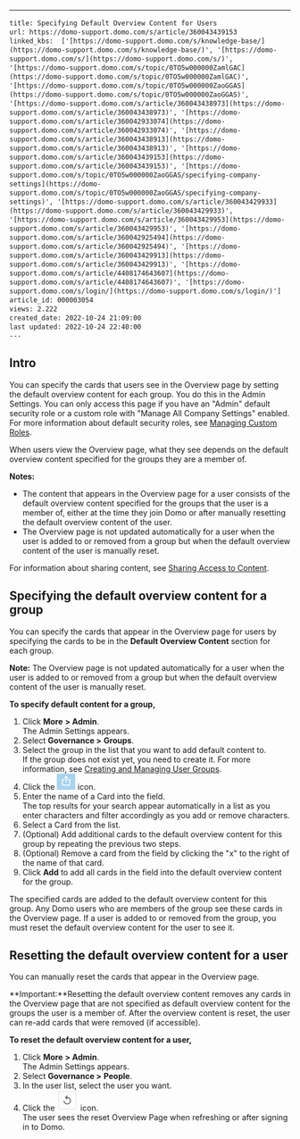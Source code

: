 ---
    title: Specifying Default Overview Content for Users
    url: https://domo-support.domo.com/s/article/360043439153
    linked_kbs:  ['[https://domo-support.domo.com/s/knowledge-base/](https://domo-support.domo.com/s/knowledge-base/)', '[https://domo-support.domo.com/s/](https://domo-support.domo.com/s/)', '[https://domo-support.domo.com/s/topic/0TO5w000000ZamlGAC](https://domo-support.domo.com/s/topic/0TO5w000000ZamlGAC)', '[https://domo-support.domo.com/s/topic/0TO5w000000ZaoGGAS](https://domo-support.domo.com/s/topic/0TO5w000000ZaoGGAS)', '[https://domo-support.domo.com/s/article/360043438973](https://domo-support.domo.com/s/article/360043438973)', '[https://domo-support.domo.com/s/article/360042933074](https://domo-support.domo.com/s/article/360042933074)', '[https://domo-support.domo.com/s/article/360043438913](https://domo-support.domo.com/s/article/360043438913)', '[https://domo-support.domo.com/s/article/360043439153](https://domo-support.domo.com/s/article/360043439153)', '[https://domo-support.domo.com/s/topic/0TO5w000000ZaoGGAS/specifying-company-settings](https://domo-support.domo.com/s/topic/0TO5w000000ZaoGGAS/specifying-company-settings)', '[https://domo-support.domo.com/s/article/360043429933](https://domo-support.domo.com/s/article/360043429933)', '[https://domo-support.domo.com/s/article/360043429953](https://domo-support.domo.com/s/article/360043429953)', '[https://domo-support.domo.com/s/article/360042925494](https://domo-support.domo.com/s/article/360042925494)', '[https://domo-support.domo.com/s/article/360043429913](https://domo-support.domo.com/s/article/360043429913)', '[https://domo-support.domo.com/s/article/4408174643607](https://domo-support.domo.com/s/article/4408174643607)', '[https://domo-support.domo.com/s/login/](https://domo-support.domo.com/s/login/)']
    article_id: 000003054
    views: 2.222
    created_date: 2022-10-24 21:09:00
    last updated: 2022-10-24 22:40:00
    ---



Intro
-----


You can specify the cards that users see in the Overview page by setting the default overview content for each group. You do this in the Admin Settings. You can only access this page if you have an "Admin" default security role or a custom role with "Manage All Company Settings" enabled. For more information about default security roles, see [Managing Custom Roles](/s/article/360043438973 "Default Security Role Reference").


When users view the Overview page, what they see depends on the default overview content specified for the groups they are a member of.




 


**Notes:**
* The content that appears in the Overview page for a user consists of the default overview content specified for the groups that the user is a member of, either at the time they join Domo or after manually resetting the default overview content of the user.
* The Overview page is not updated automatically for a user when the user is added to or removed from a group but when the default overview content of the user is manually reset.






For information about sharing content, see [Sharing Access to Content](/s/article/360042933074 "Sharing Access to Content").


Specifying the default overview content for a group
---------------------------------------------------


You can specify the cards that appear in the Overview page for users by specifying the cards to be in the **Default Overview Content** section for each group.




 


**Note:** The Overview page is not updated automatically for a user when the user is added to or removed from a group but when the default overview content of the user is manually reset. 



**To specify default content for a group,**


1. Click **More** **> Admin**.  
The Admin Settings appears.
2. Select **Governance >** **Groups**.
3. Select the group in the list that you want to add default content to.  
If the group does not exist yet, you need to create it. For more information, see [Creating and Managing User Groups](/s/article/360043438913 "Creating and Managing User Groups").
4. Click the ![Share_Icon.png](Share_Icon.png) icon.
5. Enter the name of a Card into the field.  
The top results for your search appear automatically in a list as you enter characters and filter accordingly as you add or remove characters.
6. Select a Card from the list.
7. (Optional) Add additional cards to the default overview content for this group by repeating the previous two steps.
8. (Optional) Remove a card from the field by clicking the "x" to the right of the name of that card.
9. Click **Add** to add all cards in the field into the default overview content for the group.


The specified cards are added to the default overview content for this group. Any Domo users who are members of the group see these cards in the Overview page. If a user is added to or removed from the group, you must reset the default overview content for the user to see it.  


Resetting the default overview content for a user
-------------------------------------------------


You can manually reset the cards that appear in the Overview page.




 


**Important:**Resetting the default overview content removes any cards in the Overview page that are not specified as default overview content for the groups the user is a member of. After the overview content is reset, the user can re-add cards that were removed (if accessible).



**To reset the default overview content for a user,**


1. Click **More** **> Admin**.  
The Admin Settings appears.
2. Select **Governance >** **People**.
3. In the user list, select the user you want.
4. Click the ![Reset_Content.png](Reset_Content.png) icon.  
The user sees the reset Overview Page when refreshing or after signing in to Domo.
